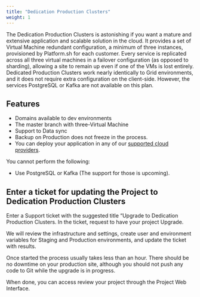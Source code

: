 ```yaml
---
title: "Dedication Production Clusters"
weight: 1
---
```


The Dedication Production Clusters is astonishing if you want a mature and extensive application and scalable solution in the cloud.
It provides a set of Virtual Machine redundant configuration,  a minimum of three instances,  provisioned by Platform.sh for each customer.  Every service is replicated across all three virtual machines in a failover configuration (as opposed to sharding), allowing a site to remain up even if one of the VMs is lost entirely.
Dedicated Production Clusters work nearly identically to Grid environments, and it does not require extra configuration on the client-side.  However, the services PostgreSQL or Kafka are not available on this plan.


## Features

* Domains available to dev environments
* The master branch with three-Virtual Machine
* Support to Data sync
* Backup on Production does not freeze in the process.
* You can deploy your application in any of our [supported cloud providers](development/faq.md#which-geographic-zones-does-platformsh-cover). 


You cannot perform the following:

* Use PostgreSQL or Kafka (The support for those is upcoming).


## Enter a ticket for updating the Project to Dedication Production Clusters

Enter a Support ticket with the suggested title “Upgrade to Dedication Production Clusters. In the ticket, request to have your project Upgrade.

We will review the infrastructure and settings, create user and environment variables for Staging and Production environments, and update the ticket with results.

Once started the process usually takes less than an hour.  There should be no downtime on your production site, although you should not push any code to Git while the upgrade is in progress.

When done, you can access review your project through the Project Web Interface.